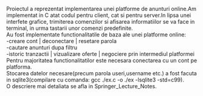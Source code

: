 


Proiectul a reprezentat implementarea unei platforme de anunturi online.Am implementat in C atat codul pentru client, cat si pentru server.In lipsa unei interfete grafice, trimiterea comenzilor si afisarea informatiilor se va face in terminal, in urma tastarii unor comenzi predefinite. </br>
Au fost implementate functionalitatile de baza ale unei platforme online: </br>
  -creare cont | deconectare | resetare parola </br>
  -cautare anunturi dupa filtru </br> 
  -istoric tranzactii | vizualizare oferte | negociere prin intermediul platformei </br>
Pentru majoritatea functionalitatilor este necesara conectarea cu un cont pe platforma. </br>
Stocarea datelor necesare(precum parola useri,username etc.) a fost facuta in sqlite3(compilare cu comanda: gcc ./ex.c -o ./ex -lsqlite3 -std=c99). </br>
O descriere mai detaliata se afla in Springer_Lecture_Notes. </br>
